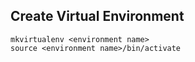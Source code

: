 ## Create Virtual Environment
```
mkvirtualenv <environment name>
source <environment name>/bin/activate
```
